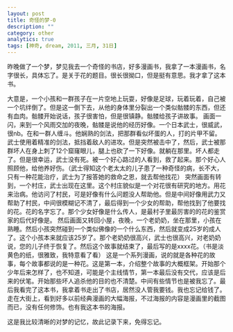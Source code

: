 ```yaml
---
layout: post
title: 奇怪的梦-0
description: ""
category: other
analytics: true
tags: [神奇, dream, 2011, 三月, 31日]
---
```


昨晚做了一个梦，梦见我去一个奇怪的书店，好多漫画书，我拿了一本漫画书，名字很长，具体忘了。是关于花的题目。很长很拗口，但是挺有意思。我才拿了这本书。

大意是，一个小孩和一群孩子在一片空地上玩耍，好像是足球，玩着玩着，自己被一个坑绊倒了。但是这一倒下去，从他的身体里分裂出一个类似骷髅的东西，但还有血肉。骷髅开始说话，孩子很害怕，但是很镇静。骷髅给孩子讲故事。
画面一闪，来到一个风雨交加的夜晚，骷髅是说他的经历好像。一个日本武士，很威武，很nb。在和一群人缠斗。他娴熟的剑法，把那群看似坏蛋的人，打的片甲不留。武士使用着精准的剑法，抵挡着敌人的进攻。但是突然被击中了，然后，武士被那群坏人在身上刺了12个窟窿眼儿，腿上也砍了一下好像。就躺在那里。坏人都走了。但是很幸运，武士没有死。被一个好心路过的人看到，救了起来。那个好心人照顾他，给他养好伤。（武士得知这个老太太的儿子患了一种奇怪的病，长不大，只有一种花能治疗，武士为了报答她的救命之恩，就去帮他找花）
突然画面有转到，一个村庄，武士出现在这里。这个村庄貌似是一个对花很有研究的地方。用花来治病。他访问了村民，可是好像有什么问题没人帮助他。但是中间好像用武力又帮助了村民，中间很模糊记不清了，最后得到一个少女的帮助，帮他找到了他要找的花。花的名字忘了。那个少女好像是什么传人，是最村子里最厉害的的花的鉴赏家的后代好像是。
然后画面又转回小屋，夜晚，一个老奶奶，坐在那里，小孩在熟睡。然后小孩突然碰到一个类似佛像的一个什么东西，然后就变成25岁的成人了。这个小孩本来就应该25岁了。那个老奶奶很高兴，武士也很高兴，对老奶奶说，您的儿子终于恢复了。然后这个故事就结束了，最后写的是xxxx花。（书是淡黄色的纸，很雅致，我特意看了看）
这是一个系列漫画，说的就是各种花的故事，每个故事都说的是一种花。这是第一本，介绍整个故事的大概框架。开始那个少年后来怎样了，也不知道，可能是个主线情节，第一本最后没有交代，应该是后来的伏笔。开始那些坏人追杀他的目的也不清楚。中间有些情节也是被我忘了。最后我看完了这本书，我拿着书走出了书店，居然没人管我要钱。我也忘记给钱了。走在大街上，看到好多以前经典漫画的大幅海报，不过海报的内容是漫画里的截图而已，没有任何修饰。也有我这本书的海报。

这是我比较清晰的对梦的记忆，故此记录下来，免得忘记。
